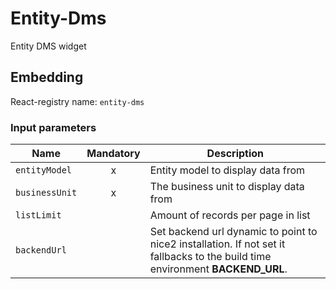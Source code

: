 # Entity-Dms

Entity DMS widget

## Embedding

React-registry name: `entity-dms`

### Input parameters

| Name                   | Mandatory | Description
|------------------------|:---------:|-------------
| `entityModel `         | x         | Entity model to display data from
| `businessUnit`         | x         | The business unit to display data from
| `listLimit`            |           | Amount of records per page in list
| `backendUrl`           |           | Set backend url dynamic to point to nice2 installation. If not set it fallbacks to the build time environment __BACKEND_URL__.
